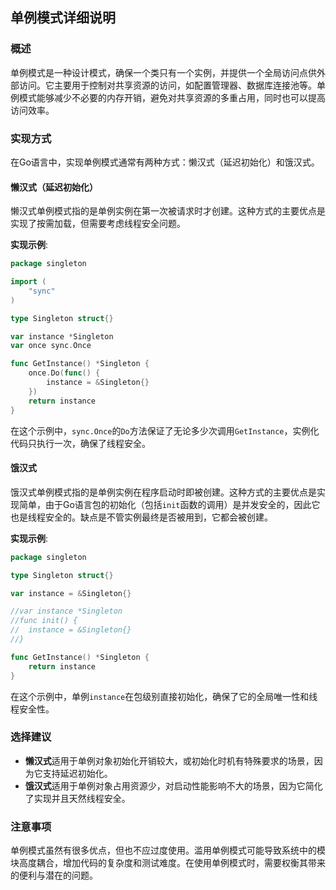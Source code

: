 ## 单例模式详细说明

### 概述

单例模式是一种设计模式，确保一个类只有一个实例，并提供一个全局访问点供外部访问。它主要用于控制对共享资源的访问，如配置管理器、数据库连接池等。单例模式能够减少不必要的内存开销，避免对共享资源的多重占用，同时也可以提高访问效率。

### 实现方式

在Go语言中，实现单例模式通常有两种方式：懒汉式（延迟初始化）和饿汉式。

#### 懒汉式（延迟初始化）

懒汉式单例模式指的是单例实例在第一次被请求时才创建。这种方式的主要优点是实现了按需加载，但需要考虑线程安全问题。

**实现示例**:

```go
package singleton

import (
    "sync"
)

type Singleton struct{}

var instance *Singleton
var once sync.Once

func GetInstance() *Singleton {
    once.Do(func() {
        instance = &Singleton{}
    })
    return instance
}
```

在这个示例中，`sync.Once`的`Do`方法保证了无论多少次调用`GetInstance`，实例化代码只执行一次，确保了线程安全。

#### 饿汉式

饿汉式单例模式指的是单例实例在程序启动时即被创建。这种方式的主要优点是实现简单，由于Go语言包的初始化（包括`init`函数的调用）是并发安全的，因此它也是线程安全的。缺点是不管实例最终是否被用到，它都会被创建。

**实现示例**:

```go
package singleton

type Singleton struct{}

var instance = &Singleton{}

//var instance *Singleton
//func init() {
//	instance = &Singleton{}
//}

func GetInstance() *Singleton {
    return instance
}
```

在这个示例中，单例`instance`在包级别直接初始化，确保了它的全局唯一性和线程安全性。

### 选择建议

- **懒汉式**适用于单例对象初始化开销较大，或初始化时机有特殊要求的场景，因为它支持延迟初始化。
- **饿汉式**适用于单例对象占用资源少，对启动性能影响不大的场景，因为它简化了实现并且天然线程安全。

### 注意事项

单例模式虽然有很多优点，但也不应过度使用。滥用单例模式可能导致系统中的模块高度耦合，增加代码的复杂度和测试难度。在使用单例模式时，需要权衡其带来的便利与潜在的问题。
